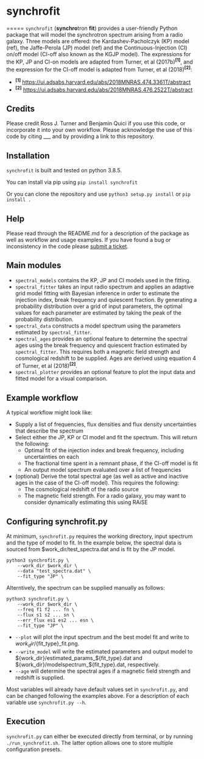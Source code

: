 # synchrofit
=====
```synchrofit``` (**synchro**tron **fit**) provides a user-friendly Python package that will model the synchrotron spectrum arising from a radio galaxy. Three models are offered: the Kardashev-Pacholczyk (KP) model (ref), the Jaffe-Perola (JP) model (ref) and the Continuous-Injection (CI) on/off model (CI-off also known as the KGJP model). The expressions for the KP, JP and CI-on models are adapted from Turner, et al (2017b)<sup>**[1]**</sup>, and the expression for the CI-off model is adapted from Turner, et al (2018)<sup>**[2]**</sup>:
- <sup>**[1]**</sup> https://ui.adsabs.harvard.edu/abs/2018MNRAS.474.3361T/abstract
- <sup>**[2]**</sup> https://ui.adsabs.harvard.edu/abs/2018MNRAS.476.2522T/abstract

## Credits
Please credit Ross J. Turner and Benjamin Quici if you use this code, or incorporate it into your own workflow. Please acknowledge the use of this code by citing ___ and by providing a link to this repository. 

## Installation
```synchrofit``` is built and tested on python 3.8.5.

You can install via pip using
`pip install synchrofit`

Or you can clone the repository and use `python3 setup.py install` or `pip install .`

## Help
Please read through the README.md for a description of the package as well as workflow and usage examples. If you have found a bug or inconsistency in the code please [submit a ticket](https://github.com/synchrofit/synchrofit/issues). 


## Main modules
- `spectral_models` contains the KP, JP and CI models used in the fitting. 
- `spectral_fitter` takes an input radio spectrum and applies an adaptive grid model fitting with Bayesian inference in order to estimate the injection index, break frequency and quiescent fraction. By generating a probability distribution over a grid of input parameters, the optimal values for each parameter are estimated by taking the peak of the probability distribution. 
- `spectral_data` constructs a model spectrum using the parameters estimated by `spectral_fitter`. 
- `spectral_ages` provides an optional feature to determine the spectral ages using the break frequency and quiescent fraction estimated by `spectral_fitter`. This requires both a magnetic field strength and cosmological redshift to be supplied. Ages are derived using equation 4 of Turner, et al (2018)<sup>**[2]**</sup>. 
- `spectral_plotter` provides an optional feature to plot the input data and fitted model for a visual comparison.

## Example workflow

A typical workflow might look like:
   - Supply a list of frequencies, flux densities and flux density uncertainties that describe the spectrum
   - Select either the JP, KP or CI model and fit the spectrum. This will return the following:
       - Optimal fit of the injection index and break frequency, including uncertainties on each
       - The fractional time spent in a remnant phase, if the CI-off model is fit
       - An output model spectrum evaluated over a list of frequencies
   - (optional) Derive the total spectral age (as well as active and inactive ages in the case of the CI-off model). This requires the following:
       - The cosmological redshift of the radio source
       - The magnetic field strength. For a radio galaxy, you may want to consider dynamically estimating this using RAiSE

## Configuring synchrofit.py
At minimum, `synchrofit.py` requires the working directory, input spectrum and the type of model to fit. In the example below, the spectral data is sourced from $work_dir/test_spectra.dat and is fit by the JP model.
```
python3 synchrofit.py \
    --work_dir $work_dir \
    --data "test_spectra.dat" \
    --fit_type "JP" \
```
Alterntively, the spectrum can be supplied manually as follows:
```
python3 synchrofit.py \
    --work_dir $work_dir \
    --freq f1 f2 ... fn \
    --flux s1 s2 ... sn \
    --err_flux es1 es2 ... esn \
    --fit_type "JP" \
```

- `--plot` will plot the input spectrum and the best model fit and write to ${work_dir}/${fit_type}_fit.png. 
- `--write_model` will write the estimated parameters and output model to ${work_dir}/estimated_params_${fit_type}.dat and ${work_dir}/modelspectrum_${fit_type}.dat, respectively. 
- `--age` will determine the spectral ages if a magnetic field strength and redshift is supplied.

Most variables will already have default values set in `synchrofit.py`, and can be changed following the examples above. For a description of each variable use ```synchrofit.py --h```.

## Execution
`synchrofit.py` can either be executed directly from terminal, or by running `./run_synchrofit.sh`. The latter option allows one to store multiple configuration presets. 